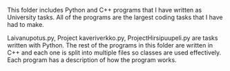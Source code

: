 This folder includes Python and C++ programs that I have written as University tasks.
All of the programs are the largest coding tasks that I have had to make.

Laivanupotus.py, Project kaveriverkko.py, ProjectHirsipuupeli.py are tasks written with Python.
The rest of the programs in this folder are written in C++ and each one is split into multiple files so classes are used effectively.
Each program has a description of how the program works.

